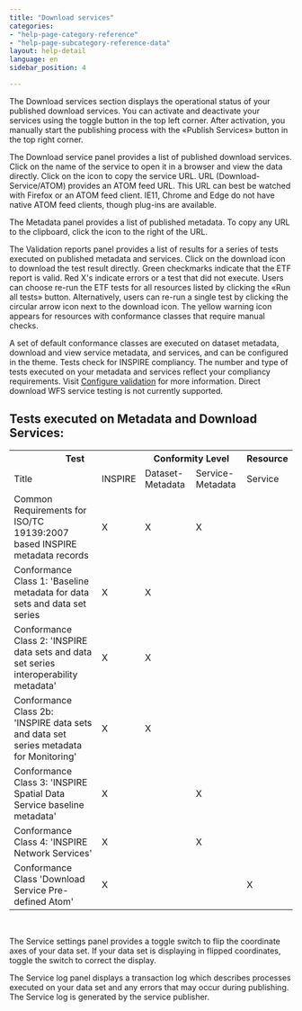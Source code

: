 ```yaml
---
title: "Download services"
categories:
- "help-page-category-reference"
- "help-page-subcategory-reference-data"
layout: help-detail
language: en
sidebar_position: 4

---
```


The Download services section displays the operational status of your published download services. You can activate and deactivate your services using the toggle button in the top left corner. After activation, you manually start the publishing process with the &laquo;Publish Services&raquo; button in the top right corner.

The Download service panel provides a list of published download services. Click on the name of the service to open it in a browser and view the data directly. Click on the <a className="btn btn-default" title="Copy URL"><span className="glyphicon glyphicon-copy"></span></a> icon to copy the service URL. URL (Download-Service/ATOM) provides an ATOM feed URL. This URL can best be watched with Firefox or an ATOM feed client. IE11, Chrome and Edge do not have native ATOM feed clients, though plug-ins are available.

The Metadata panel provides a list of published metadata. To copy any URL to the clipboard, click the
<a className="btn btn-default" title="Copy URL"><span className="glyphicon glyphicon-copy"></span></a>
 icon to the right of the URL.

 The Validation reports panel provides a list of results for a series of tests executed on published metadata and services. Click on the download icon to download the test result directly. Green checkmarks indicate that the ETF report is valid. Red X's indicate errors or a test that did not execute. Users can choose re-run the ETF tests for all resources listed by clicking the «Run all tests» button. Alternatively, users can re-run a single test by clicking the circular arrow icon next to the download icon. The yellow warning icon appears for resources with conformance classes that require manual checks.

 A set of default conformance classes are executed on dataset metadata, download and view service metadata, and services, and can be configured in the theme. Tests check for INSPIRE compliancy. The number and type of tests executed on your metadata and services reflect your compliancy requirements. Visit [Configure validation](../../setup-hc/config-validation/2015-02-10-validation.md) for more information. Direct download WFS service testing is not currently supported.

## Tests executed on Metadata and Download Services: ##

 <table className="tb">
     <th colspan="2">Test</th>
     <th colspan="2">Conformity Level</th>
     <th colspan="2">Resource</th>
     <tr>
       <td>Title</td>
       <td>INSPIRE</td>
       <td>Dataset-Metadata</td>
       <td>Service-Metadata</td>
       <td>Service</td>
     </tr>
   <tr>
     <td>Common Requirements for ISO/TC 19139:2007 based INSPIRE metadata records</td>
     <td>X</td>
     <td>X</td>
     <td>X</td>
     <td></td>
   </tr>
   <tr>
     <td>Conformance Class 1: 'Baseline metadata for data sets and data set series</td>
     <td>X</td>
     <td>X</td>
     <td></td>
     <td></td>
   </tr>
   <tr>
     <td>Conformance Class 2: 'INSPIRE data sets and data set series interoperability metadata'</td>
     <td>X</td>
     <td>X</td>
     <td></td>
     <td></td>
   </tr>
   <tr>
     <td>Conformance Class 2b: 'INSPIRE data sets and data set series metadata for Monitoring'</td>
     <td>X</td>
     <td>X</td>
     <td></td>
     <td></td>
   </tr>
   <tr>
     <td>Conformance Class 3: 'INSPIRE Spatial Data Service baseline metadata'</td>
     <td>X</td>
     <td></td>
     <td>X</td>
     <td></td>
   </tr>
   <tr>
     <td>Conformance Class 4: 'INSPIRE Network Services'</td>
     <td>X</td>
     <td></td>
     <td>X</td>
     <td></td>
   </tr>
   <tr>
     <td>Conformance Class 'Download Service Pre-defined Atom'</td>
     <td>X</td>
     <td></td>
     <td></td>
     <td>X</td>
   </tr>
 </table>

 <br/>

The Service settings panel provides a toggle switch to flip the coordinate axes of your data set. If your data set is displaying in flipped coordinates, toggle the switch to correct the display.

The Service log panel displays a transaction log which describes processes executed on your data set and any errors that may occur during publishing. The Service log is generated by the service publisher.
